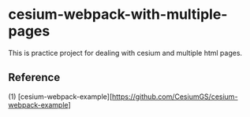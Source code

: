 # cesium-webpack-with-multiple-pages
This is practice project for dealing with cesium and multiple html pages.

## Reference
(1) [cesium-webpack-example][https://github.com/CesiumGS/cesium-webpack-example]